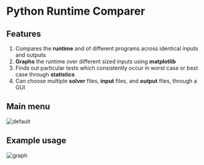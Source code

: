 # Python Runtime Comparer

## Features
1. Compares the **runtime** and of different programs across identical inputs and outputs
2. **Graphs** the runtime over different sized inputs using **matplotlib**
3. Finds out particular tests which consistently occur in worst case or best case through **statistics**
4. Can choose multiple **solver** files, **input** files, and **output** files, through a GUI

## Main menu
![default](https://github.com/WhyAsh5114/Python-Runtime-Comparer/assets/71895020/d1fe4535-5c1e-4d34-99e8-ccdbe940c16d)

## Example usage
![graph](https://github.com/WhyAsh5114/Python-Runtime-Comparer/assets/71895020/2d01af0a-c290-4a45-9406-ae2e8352cd43)
